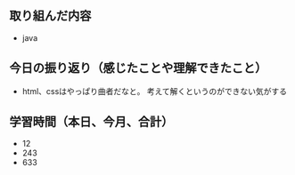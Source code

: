 ## 取り組んだ内容

- java

## 今日の振り返り（感じたことや理解できたこと）

- html、cssはやっぱり曲者だなと。
考えて解くというのができない気がする

## 学習時間（本日、今月、合計）

- 12
- 243
- 633
